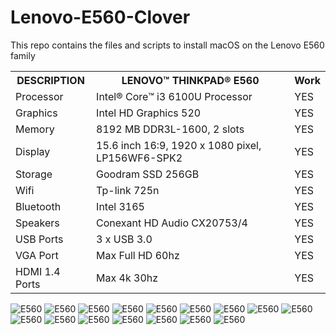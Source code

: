 # Lenovo-E560-Clover

This repo contains the files and scripts to install macOS on the Lenovo E560 family

<table>
<tr>
  <th>DESCRIPTION</th>
  <th>LENOVO™ THINKPAD® E560</th>
  <th>Work</th>
</tr>
<tr>
  <td>Processor</td>
  <td>Intel® Core™ i3 6100U Processor</td>
  <td>YES</td>
</tr>
<tr>
  <td>Graphics</td>
  <td>Intel HD Graphics 520</td>
  <td>YES</td>
</tr>
<tr>
  <td>Memory</td>
  <td>8192 MB DDR3L-1600, 2 slots</td>
  <td>YES</td>
</tr>
<tr>
  <td>Display</td>
  <td>15.6 inch 16:9, 1920 x 1080 pixel, LP156WF6-SPK2</td>
  <td>YES</td>
</tr>
<tr>
  <td>Storage</td>
  <td>Goodram SSD 256GB</td>
  <td>YES</td>
</tr>
<tr>
  <td>Wifi</td>
  <td>Tp-link 725n</td>
  <td>YES</td>
</tr>
<tr>
  <td>Bluetooth</td>
  <td>Intel 3165</td>
  <td>YES</td>
</tr>
<tr>
  <td>Speakers</td>
  <td>Conexant HD Audio CX20753/4</td>
  <td>YES</td>
</tr>
<tr>
  <td>USB Ports</td>
  <td>3 x USB 3.0</td>
  <td>YES</td>
</tr>
<tr>
  <td>VGA Port</td>
  <td>Max Full HD 60hz</td>
  <td>YES</td>
</tr>
<tr>
  <td>HDMI 1.4 Ports</td>
  <td>Max 4k 30hz</td>
  <td>YES</td>
</tr>
</table>

![E560](screenshot/1.png)
![E560](screenshot/11.png)
![E560](screenshot/13.png)
![E560](screenshot/14.png)
![E560](screenshot/15.png)
![E560](screenshot/12.png)
![E560](screenshot/2.png)
![E560](screenshot/3.png)
![E560](screenshot/4.png)
![E560](screenshot/5.png)
![E560](screenshot/6.png)
![E560](screenshot/7.png)
![E560](screenshot/8.png)
![E560](screenshot/10.png)
![E560](screenshot/16.png)
![E560](screenshot/17.png)
